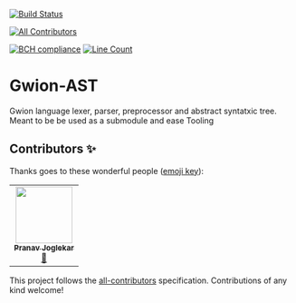 [![Build Status](https://travis-ci.org/fennecdjay/gwion-ast.svg?branch=master)](https://travis-ci.org/fennecdjay/gwion-ast)
<!-- ALL-CONTRIBUTORS-BADGE:START - Do not remove or modify this section -->
[![All Contributors](https://img.shields.io/badge/all_contributors-1-orange.svg?style=flat-square)](#contributors-)
<!-- ALL-CONTRIBUTORS-BADGE:END -->
[![BCH compliance](https://bettercodehub.com/edge/badge/fennecdjay/gwion-ast?branch=master)](https://bettercodehub.com/)
[![Line Count](https://tokei.rs/b1/github/fennecdjay/gwion-ast)](https://github.com/fennecdjay/gwion-ast)

# Gwion-AST

Gwion language lexer, parser, preprocessor and abstract syntatxic tree.  
Meant to be be used as a submodule and ease Tooling

## Contributors ✨

Thanks goes to these wonderful people ([emoji key](https://allcontributors.org/docs/en/emoji-key)):

<!-- ALL-CONTRIBUTORS-LIST:START - Do not remove or modify this section -->
<!-- prettier-ignore-start -->
<!-- markdownlint-disable -->
<table>
  <tr>
    <td align="center"><a href="https://github.com/Pranav2612000"><img src="https://avatars3.githubusercontent.com/u/20909078?v=4" width="100px;" alt=""/><br /><sub><b>Pranav Joglekar</b></sub></a><br /><a href="https://github.com/fennecdjay/gwion-ast/issues?q=author%3APranav2612000" title="Bug reports">🐛</a></td>
  </tr>
</table>

<!-- markdownlint-enable -->
<!-- prettier-ignore-end -->
<!-- ALL-CONTRIBUTORS-LIST:END -->

This project follows the [all-contributors](https://github.com/all-contributors/all-contributors) specification. Contributions of any kind welcome!
